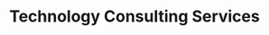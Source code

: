 ---
title: "Technology Consulting Services"
services:
  - title: "Business Process Optimization"
    bulletpoints:
      - "Streamline and automate key business processes for increased efficiency"
      - "Identify and eliminate bottlenecks and redundancies in workflows"
      - "Implement best practices and industry standards for process improvement"
      - "Continuously monitor and measure process performance for ongoing optimization"
      - "Facilitate cross-functional collaboration and communication for seamless process execution"
  - title: "Requirements Analysis"
    bulletpoints:
      - "Gather, document, and analyze stakeholder requirements for software projects"
      - "Facilitate communication between technical and non-technical teams"
      - "Ensure project scope aligns with business objectives and user needs"
      - "Identify and prioritize functional and non-functional requirements"
      - "Validate and verify requirements through stakeholder reviews and sign-offs"
      - "Manage requirements changes throughout the project lifecycle"
  - title: "Software Architecture Design"
    bulletpoints:
      - "Design scalable, modular, and maintainable software architectures"
      - "Select appropriate technologies and frameworks for the project"
      - "Ensure the architecture meets performance, security, and reliability requirements"
      - "Create detailed architecture diagrams and documentation"
      - "Collaborate with development teams to ensure architecture alignment and implementation"
      - "Continuously evaluate and evolve the architecture based on changing business needs and technological advancements"
  - title: "Custom Software Development"
    bulletpoints:
      - "Develop tailored software solutions to address unique business challenges"
      - "Utilize agile development methodologies for iterative and collaborative development"
      - "Deliver high-quality, well-documented, and thoroughly tested code"
      - "Implement best practices for coding standards, version control, and code reviews"
      - "Collaborate with cross-functional teams, including designers, testers, and stakeholders"
      - "Provide ongoing maintenance, support, and enhancements for developed software"
  - title: "Legacy System Modernization"
    bulletpoints:
      - "Assess and modernize legacy systems to improve performance and maintainability"
      - "Integrate legacy systems with modern technologies and platforms"
      - "Develop migration strategies to minimize disruption and ensure a smooth transition"
      - "Refactor and restructure legacy codebases for improved scalability and extensibility"
      - "Implement automated testing and deployment processes for modernized systems"
      - "Provide training and documentation to support the adoption of modernized systems"
  - title: "Cloud Migration and Optimization"
    bulletpoints:
      - "Migrate on-premises infrastructure and applications to the cloud"
      - "Optimize cloud resources for cost-efficiency and performance"
      - "Implement cloud-native architectures and services for scalability and resilience"
      - "Design and implement hybrid and multi-cloud solutions"
      - "Ensure data security and compliance in cloud environments"
      - "Provide ongoing monitoring, management, and optimization of cloud resources"
  - title: "Data Analytics and Visualization"
    bulletpoints:
      - "Design and implement data warehousing and business intelligence solutions"
      - "Develop custom dashboards and reports for data-driven decision making"
      - "Leverage advanced analytics techniques like machine learning for insights and predictions"
      - "Integrate data from various sources and ensure data quality and consistency"
      - "Optimize data storage and retrieval for high-performance querying and analysis"
      - "Provide training and support to enable users to effectively utilize analytics tools and insights"
  - title: "Cybersecurity and Risk Management"
    bulletpoints:
      - "Assess and strengthen the security posture of software systems and infrastructure"
      - "Implement security best practices, such as encryption, access control, and monitoring"
      - "Develop incident response plans and conduct regular security audits and penetration testing"
      - "Ensure compliance with industry standards and regulations, such as GDPR, HIPAA, and PCI-DSS"
      - "Provide security awareness training to employees and stakeholders"
      - "Continuously monitor and respond to security threats and vulnerabilities"
  - title: "DevOps and Continuous Integration / Continuous Deployment (CI/CD)"
    bulletpoints:
      - "Implement DevOps practices for seamless collaboration between development and operations"
      - "Automate build, test, and deployment processes using CI/CD pipelines"
      - "Monitor and optimize application performance and infrastructure health"
      - "Implement infrastructure as code (IaC) practices for consistent and reproducible environments"
      - "Utilize containerization and orchestration technologies, such as Docker and Kubernetes"
      - "Foster a culture of continuous improvement and experimentation within the DevOps team"
  - title: "User Experience (UX) and User Interface (UI) Design"
    bulletpoints:
      - "Create intuitive, engaging, and visually appealing user interfaces"
      - "Conduct user research and usability testing to inform design decisions"
      - "Develop responsive and accessible designs for a wide range of devices and users"
      - "Collaborate with development teams to ensure seamless integration of design and functionality"
      - "Create design systems and style guides for consistent branding and user experience"
      - "Continuously iterate and improve designs based on user feedback and analytics"
---